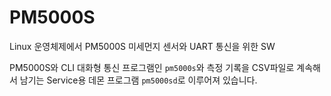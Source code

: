 # PM5000S

Linux 운영체제에서 PM5000S 미세먼지 센서와 UART 통신을 위한 SW

PM5000S와 CLI 대화형 통신 프로그램인 `pm5000s`와 측정 기록을 CSV파일로 계속해서 남기는 Service용 데몬 프로그램 `pm5000sd`로 이루어져 있습니다.
